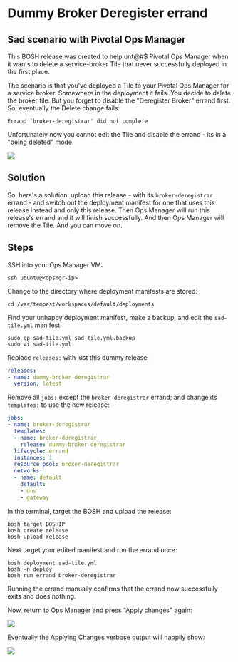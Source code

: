 
# Dummy Broker Deregister errand

## Sad scenario with Pivotal Ops Manager

This BOSH release was created to help unf@#$ Pivotal Ops Manager when it wants to delete a service-broker Tile that never successfully deployed in the first place.

The scenario is that you've deployed a Tile to your Pivotal Ops Manager for a service broker. Somewhere in the deployment it fails. You decide to delete the broker tile. But you forget to disable the "Deregister Broker" errand first. So, eventually the Delete change fails:

```
Errand `broker-deregistrar' did not complete
```

Unfortunately now you cannot edit the Tile and disable the errand - its in a "being deleted" mode.

![](http://cl.ly/1D0R091c2o3w/Image%202016-02-16%20at%209.55.40%20am.png)

## Solution

So, here's a solution: upload this release - with its `broker-deregistrar` errand - and switch out the deployment manifest for one that uses this release instead and only this release. Then Ops Manager will run this release's errand and it will finish successfully. And then Ops Manager will remove the Tile. And you can move on.

## Steps

SSH into your Ops Manager VM:

```
ssh ubuntu@<opsmgr-ip>
```

Change to the directory where deployment manifests are stored:

```
cd /var/tempest/workspaces/default/deployments
```

Find your unhappy deployment manifest, make a backup, and edit the `sad-tile.yml` manifest.

```
sudo cp sad-tile.yml sad-tile.yml.backup
sudo vi sad-tile.yml
```

Replace `releases:` with just this dummy release:

```yaml
releases:
- name: dummy-broker-deregistrar
  version: latest
```

Remove all `jobs:` except the `broker-deregistrar` errand; and change its `templates:` to use the new release:

```yaml
jobs:
- name: broker-deregistrar
  templates:
  - name: broker-deregistrar
    release: dummy-broker-deregistrar
  lifecycle: errand
  instances: 1
  resource_pool: broker-deregistrar
  networks:
  - name: default
    default:
    - dns
    - gateway
```

In the terminal, target the BOSH and upload the release:



```
bosh target BOSHIP
bosh create release
bosh upload release
```

Next target your edited manifest and run the errand once:

```
bosh deployment sad-tile.yml
bosh -n deploy
bosh run errand broker-deregistrar
```

Running the errand manually confirms that the errand now successfully exits and does nothing.

Now, return to Ops Manager and press "Apply changes" again:

![](http://cl.ly/1D0R091c2o3w/Image%202016-02-16%20at%209.55.40%20am.png)

Eventually the Applying Changes verbose output will happily show:

![](http://cl.ly/3u2b0e3m0Z3Z/Image%202016-02-16%20at%209.58.51%20am.png)
